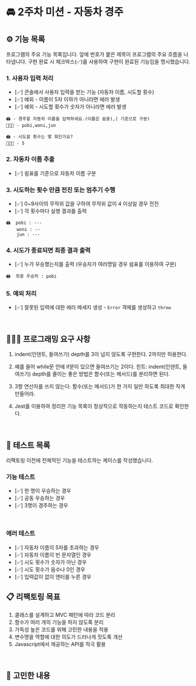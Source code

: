 # 🚘 2주차 미션 - 자동차 경주

## ⚙️ 기능 목록

프로그램의 주요 기능 목록입니다. 앞에 번호가 붙은 제목이 프로그램의 주요 흐름을 나타냅니다. 구현 완료 시 체크박스(✅)를 사용하여 구현이 완료된 기능임을 명시했습니다.

### 1. 사용자 입력 처리

-   [✅] 콘솔에서 사용자 입력을 받는 기능 (자동차 이름, 시도할 횟수)
-   [✅] 예외 - 이름이 5자 이하가 아니라면 에러 발생
-   [✅] 예외 - 시도할 횟수가 숫자가 아니라면 에러 발생

```
🖨️ - 경주할 자동차 이름을 입력하세요.(이름은 쉼표(,) 기준으로 구분)
🧑🏻‍💻 - pobi,woni,jun

🖨️ - 시도할 횟수는 몇 회인가요?
🧑🏻‍💻 - 5
```

### 2. 자동차 이름 추출

-   [✅] 쉼표를 기준으로 자동차 이름 구분

### 3. 시도하는 횟수 만큼 전진 또는 멈추기 수행

-   [✅] 0~9사이의 무작위 값을 구하여 무작위 값이 4 이상일 경우 전진
-   [✅] 각 횟수마다 실행 결과를 출력

```
🖨️  pobi : ---
    woni : --
    jun : ---
```

### 4. 시도가 종료되면 최종 결과 출력

-   [✅] 누가 우승했는지를 출력 (우승자가 여러명일 경우 쉼표를 이용하여 구분)

```
🖨️  최종 우승자 : pobi
```

### 5. 예외 처리

-   [✅] 잘못된 입력에 대한 에러 메세지 생성 - `Error` 객체를 생성하고 `throw`

<br/>

## 👩🏻‍💻 프로그래밍 요구 사항

1. indent(인덴트, 들여쓰기) depth를 3이 넘지 않도록 구현한다. 2까지만 허용한다.

2. 예를 들어 while문 안에 if문이 있으면 들여쓰기는 2이다.
   힌트: indent(인덴트, 들여쓰기) depth를 줄이는 좋은 방법은 함수(또는 메서드)를 분리하면 된다.

3. 3항 연산자를 쓰지 않는다.
   함수(또는 메서드)가 한 가지 일만 하도록 최대한 작게 만들어라.

4. Jest를 이용하여 정리한 기능 목록이 정상적으로 작동하는지 테스트 코드로 확인한다.

<br/>

## 🧪 테스트 목록

리팩토링 이전에 전체적인 기능을 테스트하는 케이스를 작성했습니다.

### 기능 테스트

-   [✅] 한 명이 우승하는 경우
-   [✅] 공동 우승하는 경우
-   [✅] 3명이 경주하는 경우

<br/>

### 에러 테스트

-   [✅] 자동차 이름이 5자를 초과하는 경우
-   [✅] 자동차 이름이 빈 문자열인 경우
-   [✅] 시도 횟수가 숫자가 아닌 경우
-   [✅] 시도 횟수가 음수나 0인 경우
-   [✅] 입력값이 없이 엔터를 누른 경우

## 📋 리팩토링 목표

1. 클래스를 설계하고 MVC 패턴에 따라 코드 분리
2. 함수가 여러 개의 기능을 하지 않도록 분리
3. 가독성 높은 코드를 위해 고민한 내용을 적용
4. 변수명을 역할에 대한 의도가 드러나게 짓도록 개선
5. Javascript에서 제공하는 API를 적극 활용

<br/>

##

## 🤔 고민한 내용
